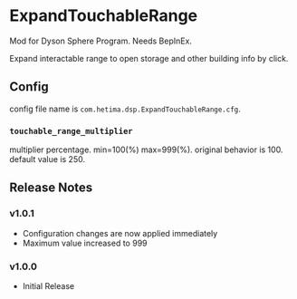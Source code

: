 # ExpandTouchableRange 

Mod for Dyson Sphere Program. Needs BepInEx.

Expand interactable range to open storage and other building info by click.  



## Config

config file name is `com.hetima.dsp.ExpandTouchableRange.cfg`.

### `touchable_range_multiplier`  

multiplier percentage. min=100(%) max=999(%). original behavior is 100. default value is 250.


## Release Notes

### v1.0.1

- Configuration changes are now applied immediately
- Maximum value increased to 999

### v1.0.0

- Initial Release

